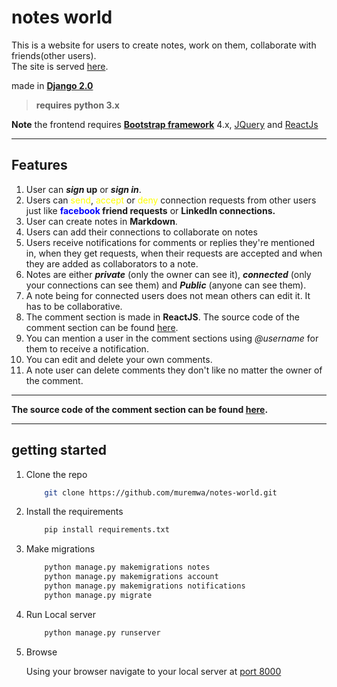 # notes world 
This is a website for users to create notes, work on them, collaborate with friends(other users).  
The site is served [here](https://notesworld.pythonanywhere.com).

made in [**Django 2.0**](https://djangoproject.com  "Django website")

> **requires python 3.x**

**Note**
the frontend requires [**Bootstrap framework**](http://getbootstrap.com "Bootstrap website") 4.x, [JQuery](http://jquery.com "JQuery website") and [ReactJs](http://react.me, "React website")
 - - -
## Features
1. User can ***sign* up** or ***sign in***.
2. Users can <span style="color: yellow;">send</span>, <span style="color: yellow;">accept</span> or <span style="color: yellow;">deny</span> connection requests from other users just like **<span style="color: blue;">facebook</span> friend requests** or **LinkedIn connections.**
3. User can create notes in **Markdown**.
4. Users can add their connections to collaborate on notes
5. Users receive notifications for comments or replies they're mentioned in, when they get requests, when their requests are accepted and when they are added as collaborators to a note.
6. Notes are either ***private*** (only the owner can see it), ***connected*** (only your connections can see them) and ***Public*** (anyone can see them).
7. A note being for connected users does not mean others can edit it. It has to be collaborative.
8. The comment section is made in **ReactJS**. The source code of the comment section can be found [here](https://github.com/muremwa/notes-world-comment).
9. You can mention a user in the comment sections using *@username* for them to receive a notification.
10. You can edit and delete your own comments.
11. A note user can delete comments they don't like no matter the owner of the comment.  

- - -
**The source code of the comment section can be found [here](https://github.com/muremwa/notes-world-comment).**

- - - 
## getting started

1. Clone the repo
    ```bash
        git clone https://github.com/muremwa/notes-world.git
    ```

1. Install the requirements
    ```bash
        pip install requirements.txt
    ```

1. Make migrations
    ```bash
        python manage.py makemigrations notes
        python manage.py makemigrations account
        python manage.py makemigrations notifications
        python manage.py migrate
    ```

1. Run Local server 
    ```bash
        python manage.py runserver
    ```

2. Browse

    Using your browser navigate to your local server at [port 8000](http://127.0.0.1:8000)
